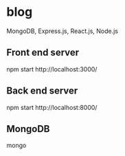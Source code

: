 # blog
MongoDB, Express.js, React.js, Node.js

## Front end server

npm start
http://localhost:3000/

## Back end server
npm start
http://localhost:8000/

## MongoDB

mongo
